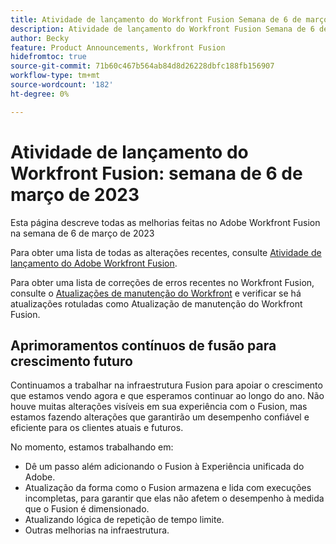 ```yaml
---
title: Atividade de lançamento do Workfront Fusion Semana de 6 de março de 2023
description: Atividade de lançamento do Workfront Fusion Semana de 6 de março de 2023
author: Becky
feature: Product Announcements, Workfront Fusion
hidefromtoc: true
source-git-commit: 71b60c467b564ab84d8d26228dbfc188fb156907
workflow-type: tm+mt
source-wordcount: '182'
ht-degree: 0%

---
```


# Atividade de lançamento do Workfront Fusion: semana de 6 de março de 2023

Esta página descreve todas as melhorias feitas no Adobe Workfront Fusion na semana de 6 de março de 2023

Para obter uma lista de todas as alterações recentes, consulte [Atividade de lançamento do Adobe Workfront Fusion](../../../product-announcements/product-releases/fusion-release-activity/fusion-release-activity.md).

Para obter uma lista de correções de erros recentes no Workfront Fusion, consulte o [Atualizações de manutenção do Workfront](https://experienceleague.adobe.com/docs/workfront-known-issues/releases/current-updates.html) e verificar se há atualizações rotuladas como Atualização de manutenção do Workfront Fusion.

## Aprimoramentos contínuos de fusão para crescimento futuro

Continuamos a trabalhar na infraestrutura Fusion para apoiar o crescimento que estamos vendo agora e que esperamos continuar ao longo do ano. Não houve muitas alterações visíveis em sua experiência com o Fusion, mas estamos fazendo alterações que garantirão um desempenho confiável e eficiente para os clientes atuais e futuros.

No momento, estamos trabalhando em:

* Dê um passo além adicionando o Fusion à Experiência unificada do Adobe.
* Atualização da forma como o Fusion armazena e lida com execuções incompletas, para garantir que elas não afetem o desempenho à medida que o Fusion é dimensionado.
* Atualizando lógica de repetição de tempo limite.
* Outras melhorias na infraestrutura.
